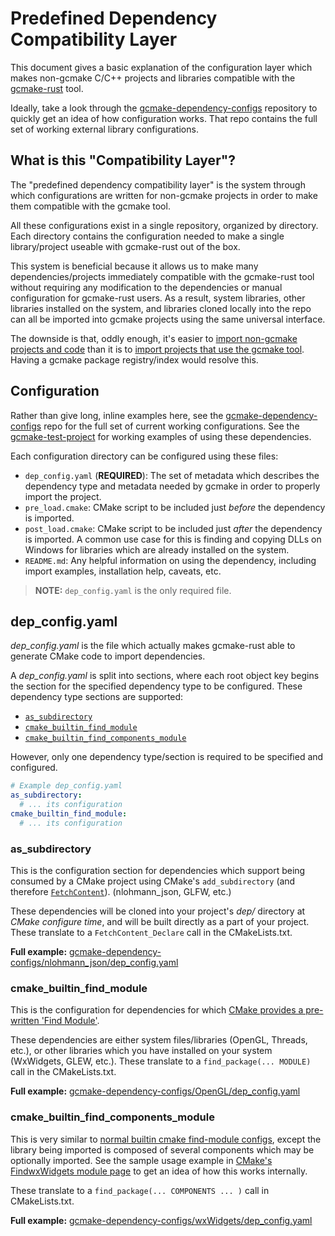 # Predefined Dependency Compatibility Layer

This document gives a basic explanation of the configuration layer which makes non-gcmake C/C++ projects and
libraries compatible with the [gcmake-rust](https://github.com/scupit/gcmake-rust) tool.

Ideally, take a look through the
[gcmake-dependency-configs](https://github.com/scupit/gcmake-dependency-configs) repository
to quickly get an idea of how configuration works. That repo contains the full set of working
external library configurations.

## What is this "Compatibility Layer"?

The "predefined dependency compatibility layer" is the system through which configurations are
written for non-gcmake projects in order to make them compatible with the gcmake tool.

All these configurations exist in a single repository, organized by directory. Each directory
contains the configuration needed to make a single library/project useable with gcmake-rust out of
the box.

This system is beneficial because it allows us to make many dependencies/projects immediately
compatible with the gcmake-rust tool without requiring any modification to the dependencies or manual
configuration for gcmake-rust users. As a result, system libraries, other libraries installed on the
system, and libraries cloned locally into the repo can all be imported into gcmake projects using the
same universal interface.

The downside is that, oddly enough, it's easier to
[import non-gcmake projects and code](cmake_data.md#predefined-dependencies)
than it is to [import projects that use the gcmake tool](cmake_data.md/#gcmake-dependencies).
Having a gcmake package registry/index would resolve this.

## Configuration

Rather than give long, inline examples here, see the
[gcmake-dependency-configs](https://github.com/scupit/gcmake-dependency-configs) repo for the full set
of current working configurations. See the
[gcmake-test-project](https://github.com/scupit/gcmake-test-project) for working examples of using
these dependencies.

Each configuration directory can be configured using these files:

- `dep_config.yaml` (**REQUIRED**): The set of metadata which describes the dependency type and metadata
    needed by gcmake in order to properly import the project.
- `pre_load.cmake`: CMake script to be included just *before* the dependency is imported.
- `post_load.cmake`: CMake script to be included just *after* the dependency is imported. A common use case
    for this is finding and copying DLLs on Windows for libraries which are already installed on the system.
- `README.md`: Any helpful information on using the dependency, including import examples, installation help,
    caveats, etc.

> **NOTE:** `dep_config.yaml` is the only required file.

## dep_config.yaml

*dep_config.yaml* is the file which actually makes gcmake-rust able to generate CMake code to import
dependencies.

A *dep_config.yaml* is split into sections, where each root object key begins the section for the
specified dependency type to be configured. These dependency type sections are supported:

- [`as_subdirectory`](#assubdirectory)
- [`cmake_builtin_find_module`](#cmakebuiltinfindmodule)
- [`cmake_builtin_find_components_module`](#cmakebuiltinfindcomponentsmodule)

However, only one dependency type/section is required to be specified and configured.

``` yaml
# Example dep_config.yaml
as_subdirectory:
  # ... its configuration
cmake_builtin_find_module:
  # ... its configuration
```

### as_subdirectory

This is the configuration section for dependencies which support being consumed by a CMake project
using CMake's `add_subdirectory` (and therefore [`FetchContent`](https://cmake.org/cmake/help/latest/module/FetchContent.html)).
(nlohmann_json, GLFW, etc.)

These dependencies will be cloned into your project's *dep/* directory at *CMake configure time*,
and will be built directly as a part of your project. These translate to a `FetchContent_Declare` call
in the CMakeLists.txt.

**Full example:** [gcmake-dependency-configs/nlohmann_json/dep_config.yaml](https://github.com/scupit/gcmake-dependency-configs/blob/develop/nlohmann_json/dep_config.yaml)

### cmake_builtin_find_module

This is the configuration for dependencies for which
[CMake provides a pre-written 'Find Module'](https://cmake.org/cmake/help/latest/manual/cmake-modules.7.html#find-modules).

These dependencies are either system files/libraries (OpenGL, Threads, etc.), or other libraries which
you have installed on your system (WxWidgets, GLEW, etc.). These translate to a `find_package(... MODULE)`
call in the CMakeLists.txt.

**Full example:** [gcmake-dependency-configs/OpenGL/dep_config.yaml](https://github.com/scupit/gcmake-dependency-configs/blob/develop/OpenGL/dep_config.yaml)

### cmake_builtin_find_components_module

This is very similar to [normal builtin cmake find-module configs](#cmakebuiltinfindmodule), except
the library being imported is composed of several components which may be optionally imported. See
the sample usage example in
[CMake's FindwxWidgets module page](https://cmake.org/cmake/help/latest/module/FindwxWidgets.html)
to get an idea of how this works internally.

These translate to a `find_package(... COMPONENTS ... )` call in CMakeLists.txt.

**Full example:** [gcmake-dependency-configs/wxWidgets/dep_config.yaml](https://github.com/scupit/gcmake-dependency-configs/blob/develop/wxWidgets/dep_config.yaml)
